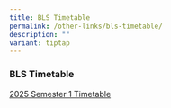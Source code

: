 ```yaml
---
title: BLS Timetable
permalink: /other-links/bls-timetable/
description: ""
variant: tiptap
---
```

<h3><strong>BLS Timetable</strong></h3>
<p><a href="/files/CLASS_TIMETABLE_2025_SEMESTER_1_UPDATED_20250110__Post_S1_CCA_Selection_.pdf" rel="noopener nofollow" target="_blank">2025 Semester 1 Timetable</a>
</p>